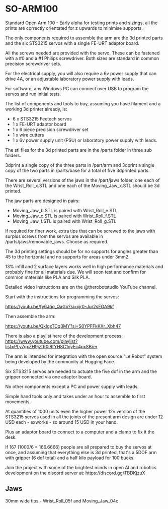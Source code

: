 # SO-ARM100
Standard Open Arm 100 - Early alpha for testing prints and sizings, all the prints are correctly orientated for z upwards to minimise supports.

The only components required to assemble the arm are the 3d printed parts and the six STS3215 servos with a single FE-URT adaptor board.

All the screws needed are provided with the servo. These can be fastened with a #0 and a #1 Philips screwdriver. Both sizes are standard in common precision screwdriver sets.

For the electrical supply, you will also require a 6v power supply that can drive 4A, or an adjustable laboratory power supply with leads.

For software, any Windows PC can connect over USB to program the servos and run initial tests.

The list of components and tools to buy, assuming you have filament and a working 3d printer already, is:

* 6 x STS3215 Feetech servos
* 1 x FE-URT adaptor board
* 1 x 6 piece precision screwdriver set
* 1 x wire cutters
* 1 x 6v power supply unit (PSU) or laboratory power supply with leads.

The stl files for the 3d printed parts are in the /parts folder in three sub folders.

3dprint a single copy of the three parts in /part/arm and 3dprint a single copy of the two parts in /parts/base for a total of five 3dprinted parts.

There are several versions of the jaws in the /part/jaws folder, one each of the Wrist_Roll_x.STL and one each of the Moving_Jaw_x.STL should be 3d printed.

The jaw parts are designed in pairs:

* Moving_Jaw_b.STL is paired with Wrist_Roll_e.STL
* Moving_Jaw_c.STL is paired with Wrist_Roll_f.STL
* Moving_Jaw_f.STL is paired with Wrist_Roll_g.STL

If required for finer work, extra tips that can be screwed to the jaws with surplus screws from the servos are available in /parts/jaws/removable_jaws. Choose as required.

The 3d printing settings should be for no supports for angles greater than 45 to the horizontal and no supports for areas under 3mm2.

13% infill and 2 surface layers works well in high performance materials and probably fine for all materials due. We will soon test and confirm for common materials like PLA and Silk PLA.

Detailed video instructions are on the @therobotstudio YouTube channel.

Start with the instructions for programming the servos:

https://youtu.be/fy6Jqq_QaGo?si=xjr0-Jur2sEGA9kf

Then assemble the arm:

https://youtu.be/QkIgxTCq3MY?si=S0YPFFkKXr_Xbh47

There is also a playlist here of the development process: https://www.youtube.com/playlist?list=PLy7gxZH9jzfR0l8fYH8C1nyEc4pxSBrer

The arm is intended for integration with the open source "Le Robot" system being developed by the community at Hugging Face.

Six STS3215 servos are needed to actuate the five dof in the arm and the gripper connected via one adaptor board.

No other components except a PC and power supply with leads.

Simple hand tools only and takes under an hour to assemble to first movements.

At quantities of 1000 units even the higher power 12v version of the STS3215 servos used in all the joints of the present arm design are under 12 USD each - exworks - so around 15 USD in your hand.

Plus an adaptor board to connect to a computer and a clamp to fix it the desk.

If 167 (1000/6 = 166.6666) people are all prepared to buy the servos at once, and assuming that everything else is 3d printed, that's a 5DOF arm with gripper (6 dof total) and a half kilo payload for 100 bucks.

Join the project with some of the brightest minds in open AI and robotics development on the discord server at: https://discord.gg/TBDKjzuX


## Jaws
30mm wide tips - Wrist_Roll_05f and Moving_Jaw_04c
